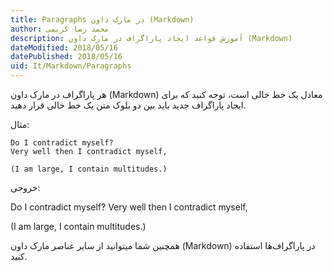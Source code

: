 ```yaml
---
title: Paragraphs در مارک داون (Markdown)  
author: محمد رضا کریمی  
description: آموزش قواعد ایجاد پاراگراف در مارک داون (Markdown)  
dateModified: 2018/05/16  
datePublished: 2018/05/16  
uid: It/Markdown/Paragraphs  
---
```


هر پاراگراف در مارک داون (Markdown) معادل یک خط خالی است، توجه کنید که برای ایجاد پاراگراف جدید باید بین دو بلوک متن یک خط خالی قرار دهید. 

مثال:

```
Do I contradict myself?
Very well then I contradict myself,

(I am large, I contain multitudes.)
```

خروجی:

Do I contradict myself?
Very well then I contradict myself,

(I am large, I contain multitudes.)

همچنین شما میتوانید از سایر عناصر مارک داون (Markdown) در پاراگراف‌ها استفاده کنید.